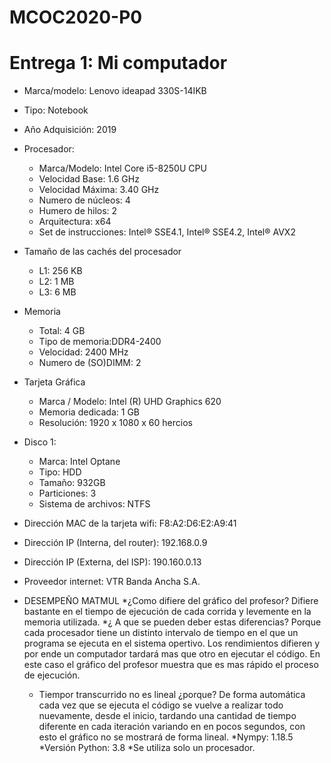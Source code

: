 # MCOC2020-P0
# Entrega 1: Mi computador

* Marca/modelo: Lenovo ideapad 330S-14IKB
* Tipo: Notebook
* Año Adquisición: 2019
* Procesador:
  * Marca/Modelo: Intel Core i5-8250U CPU
  * Velocidad Base: 1.6 GHz
  * Velocidad Máxima: 3.40 GHz
  * Numero de núcleos: 4 
  * Humero de hilos: 2
  * Arquitectura: x64
  * Set de instrucciones: Intel® SSE4.1, Intel® SSE4.2, Intel® AVX2
* Tamaño de las cachés del procesador
  * L1: 256 KB
  * L2: 1 MB
  * L3: 6 MB
* Memoria 
  * Total: 4 GB
  * Tipo de memoria:DDR4-2400
  * Velocidad: 2400 MHz
  * Numero de (SO)DIMM: 2
* Tarjeta Gráfica
  * Marca / Modelo: Intel (R) UHD Graphics 620
  * Memoria dedicada: 1 GB
  * Resolución: 1920 x 1080 x 60 hercios
* Disco 1: 
  * Marca: Intel Optane
  * Tipo: HDD
  * Tamaño: 932GB
  * Particiones: 3
  * Sistema de archivos: NTFS

  
* Dirección MAC de la tarjeta wifi: F8:A2:D6:E2:A9:41 
* Dirección IP (Interna, del router): 192.168.0.9
* Dirección IP (Externa, del ISP): 190.160.0.13
* Proveedor internet: VTR Banda Ancha S.A.


* DESEMPEÑO MATMUL
   *¿Como difiere del gráfico del profesor? Difiere bastante en el tiempo de ejecución de cada corrida y levemente en la memoria utilizada.
   *¿ A que se pueden deber estas diferencias?  Porque cada procesador tiene un distinto intervalo de tiempo en el que un programa se ejecuta en el sistema opertivo. Los rendimientos difieren y por ende un computador tardará mas que otro en ejecutar el código. En este caso el gráfico del profesor muestra que es mas rápido el proceso de ejecución.
   * Tiempor transcurrido no es lineal ¿porque?  De forma automática cada vez que se ejecuta el código se vuelve a realizar todo nuevamente, desde el inicio, tardando una cantidad de tiempo diferente en cada iteración variando en en pocos segundos, con esto el gráfico no se mostrará de forma lineal.
   *Nympy: 1.18.5
   *Versión Python: 3.8
   *Se utiliza solo un procesador. 
